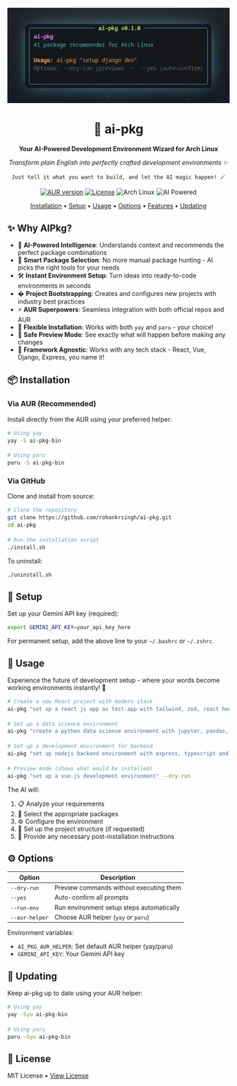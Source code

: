 <p align="center">
  <img src="https://raw.githubusercontent.com/rohankrsingh/ai-pkg/main/.github/assets/banner.png" alt="AI-PKG Banner" width="600"/>
</p>

<h1 align="center">🌟 ai-pkg</h1>

<p align="center">
  <strong>Your AI-Powered Development Environment Wizard for Arch Linux</strong>
</p>

<p align="center">
  <em>Transform plain English into perfectly crafted development environments ✨</em>
</p>

<p align="center">
  <code>Just tell it what you want to build, and let the AI magic happen! 🪄</code>
</p>

<p align="center">
  <a href="https://aur.archlinux.org/packages/ai-pkg-bin"><img src="https://img.shields.io/aur/version/ai-pkg-bin?style=flat-square&logo=arch-linux&label=AUR" alt="AUR version"/></a>
  <a href="https://github.com/rohankrsingh/ai-pkg/blob/main/LICENSE"><img src="https://img.shields.io/github/license/rohankrsingh/ai-pkg?style=flat-square" alt="License"/></a>
  <img src="https://img.shields.io/badge/Arch-Linux-1793D1?style=flat-square&logo=arch-linux" alt="Arch Linux"/>
  <img src="https://img.shields.io/badge/AI-Powered-00A67E?style=flat-square&logo=openai" alt="AI Powered"/>
</p>

<p align="center">
  <a href="#installation">Installation</a> •
  <a href="#setup">Setup</a> •
  <a href="#usage">Usage</a> •
  <a href="#options">Options</a> •
  <a href="#features">Features</a> •
  <a href="#updating">Updating</a>
</p>

## ✨ Why AIPkg?

- 🧠 **AI-Powered Intelligence**: Understands context and recommends the perfect package combinations
- 🎯 **Smart Package Selection**: No more manual package hunting - AI picks the right tools for your needs
- 🛠️ **Instant Environment Setup**: Turn ideas into ready-to-code environments in seconds
- � **Project Bootstrapping**: Creates and configures new projects with industry best practices
- ⚡ **AUR Superpowers**: Seamless integration with both official repos and AUR
- 🤝 **Flexible Installation**: Works with both `yay` and `paru` - your choice!
- 🧪 **Safe Preview Mode**: See exactly what will happen before making any changes
- 🎨 **Framework Agnostic**: Works with any tech stack - React, Vue, Django, Express, you name it!

## 📦 Installation

### Via AUR (Recommended)

Install directly from the AUR using your preferred helper:

```bash
# Using yay
yay -S ai-pkg-bin

# Using paru
paru -S ai-pkg-bin
```

### Via GitHub

Clone and install from source:

```bash
# Clone the repository
git clone https://github.com/rohankrsingh/ai-pkg.git
cd ai-pkg

# Run the installation script
./install.sh
```

To uninstall:
```bash
./uninstall.sh
```

## 🔧 Setup

Set up your Gemini API key (required):

```bash
export GEMINI_API_KEY=your_api_key_here
```

For permanent setup, add the above line to your `~/.bashrc` or `~/.zshrc`.

## 🚀 Usage

Experience the future of development setup - where your words become working environments instantly! 🚀

```bash
# Create a new React project with modern stack
ai-pkg "set up a react js app as test-app with tailwind, zod, react hook form"

# Set up a data science environment
ai-pkg "create a python data science environment with jupyter, pandas, and scikit-learn"

# Set up a development environment for backend
ai-pkg "set up nodejs backend environment with express, typescript and mongodb"

# Preview mode (shows what would be installed)
ai-pkg "set up a vue.js development environment" --dry-run
```

The AI will:
1. 📋 Analyze your requirements
2. 🎯 Select the appropriate packages
3. ⚙️ Configure the environment
4. 🚀 Set up the project structure (if requested)
5. 📝 Provide any necessary post-installation instructions

## ⚙️ Options

| Option | Description |
|--------|-------------|
| `--dry-run` | Preview commands without executing them |
| `--yes` | Auto-confirm all prompts |
| `--run-env` | Run environment setup steps automatically |
| `--aur-helper` | Choose AUR helper (`yay` or `paru`) |

Environment variables:
- `AI_PKG_AUR_HELPER`: Set default AUR helper (yay/paru)
- `GEMINI_API_KEY`: Your Gemini API key

## 🔄 Updating

Keep ai-pkg up to date using your AUR helper:

```bash
# Using yay
yay -Syu ai-pkg-bin

# Using paru
paru -Syu ai-pkg-bin
```

## 📝 License

MIT License • [View License](LICENSE)
